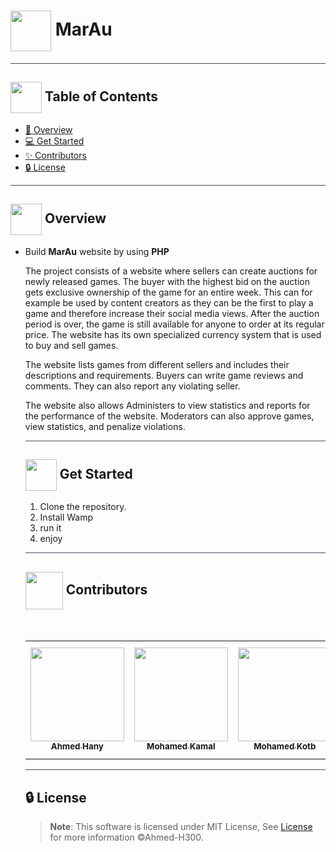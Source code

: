 # <img  align="center" width= 65px  src="https://media0.giphy.com/media/Yo2fMrTG6dgLdiKX2z/giphy.gif?cid=ecf05e4757ttjg6wa3e9ntn47sm3lp7wdelj19t5o3hgdvl6&rid=giphy.gif&ct=s"> MarAu

<hr style="background-color: #4b4c60"></hr>

## <img align= center width=50px height=50px src="https://user-images.githubusercontent.com/71986226/154075883-2a5679d2-b411-448f-b423-9565babf35aa.gif"> Table of Contents

- <a href ="#about"> 📙 Overview</a>
- <a href ="#Started"> 💻 Get Started</a>
- <a href ="#Contributors"> ✨ Contributors</a>
- <a href ="#License"> 🔒 License</a>
<hr style="background-color: #4b4c60"></hr>
<a id = "about"></a>

## <img align="center"  height =50px src="https://user-images.githubusercontent.com/71986226/154076110-1233d7a8-92c2-4d79-82c1-30e278aa518a.gif"> Overview

<ul>
 <li>

Build **MarAu** website by using **PHP**</li>

The project consists of a website where sellers can create auctions for newly released games. The buyer with the highest bid on the auction gets exclusive ownership of the game for an entire week. This can for example be used by content creators as they can be the first to play a game and therefore increase their social media views. After the auction period is over, the game is still available for anyone to order at its regular price. The website has its own specialized currency system that is used to buy and sell games.

The website lists games from different sellers and includes their descriptions and requirements. Buyers can write game reviews and comments. They can also report any violating seller.

The website also allows Administers to view statistics and reports for the performance of the website. Moderators can also approve games, view statistics, and penalize violations.

<hr style="background-color: #4b4c60"></hr>
<a id = "Started"></a>

## <img  align= center width=50px height=50px src="https://c.tenor.com/HgX89Yku5V4AAAAi/to-the-moon.gif"> Get Started

<ol>
<li>Clone the repository.</li>
<li>Install Wamp</li>
<li>run it</li>
<li>enjoy</li>
</ol>


<hr style="background-color: #4b4c60"></hr>
<a id ="Contributors"></a>

## <img align="center"  height =60px src="https://user-images.githubusercontent.com/63050133/156777293-72a6e681-2582-4a9d-ad92-09d1181d47c7.gif"> Contributors

<br>
<table >
  <tr>
        <td align="center"><a href="https://github.com/Ahmed-H300"><img src="https://avatars.githubusercontent.com/u/67925988?v=4" width="150px;" alt=""/><br /><sub><b>Ahmed Hany</b></sub></a><br /></td>
   <td align="center"><a href="https://github.com/MohamedKamalOthman"><img src="https://avatars.githubusercontent.com/u/67925988?v=4" width="150px;" alt=""/><br /><sub><b>Mohamed Kamal</b></sub></a><br /></td>
   <td align="center"><a href="https://github.com/Mahmedamer"><img src="https://avatars.githubusercontent.com/u/67925988?v=4" width="150px;" alt=""/><br /><sub><b>Mohamed Kotb</b></sub></a><br /></td>
   <td align="center"><a href="https://github.com/MohammedAbdulhady00"><img src="https://avatars.githubusercontent.com/u/67925988?v=4" width="150px;" alt=""/><br /><sub><b>Mohammed Abdulhady</b></sub></a><br /></td>
  </tr>
</table>

<hr style="background-color: #4b4c60"></hr>

<a id ="License"></a>

## 🔒 License

> **Note**: This software is licensed under MIT License, See [License](https://github.com/Ahmed-H300/MailGenie/blob/main/LICENSE) for more information ©Ahmed-H300.
